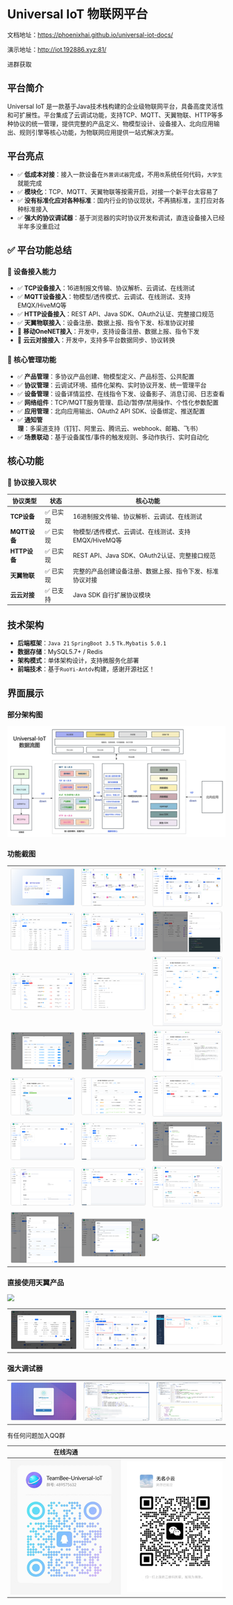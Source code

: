# Universal IoT 物联网平台

文档地址：https://phoenixhai.github.io/universal-iot-docs/

演示地址：http://iot.192886.xyz:81/

进群获取

## 平台简介

Universal IoT
是一款基于Java技术栈构建的企业级物联网平台，具备高度灵活性和可扩展性。平台集成了云调试功能，支持TCP、MQTT、天翼物联、HTTP等多种协议的统一管理，提供完整的产品定义、物模型设计、设备接入、北向应用输出、规则引擎等核心功能，为物联网应用提供一站式解决方案。

## 平台亮点

- ✅ **低成本对接**：接入一款设备在`外置调试器`完成，不用`改`系统任何代码，`大学生`就能完成
- ✅ **模块化**：TCP、MQTT、天翼物联等按需开启，对接一个新平台太容易了
- ✅ **没有标准化应对各种标准**：国内行业的协议现状，不再搞标准，主打应对各种标准接入
- ✅ **强大的协议调试器**：基于浏览器的实时协议开发和调试，直连设备接入已经半年多没重启过

## ✅ 平台功能总结

### 🚀 设备接入能力

- ✅ **TCP设备接入**：16进制报文传输、协议解析、云调试、在线测试
- ✅ **MQTT设备接入**：物模型/透传模式、云调试、在线测试、支持EMQX/HiveMQ等
- ✅ **HTTP设备接入**：REST API、Java SDK、OAuth2认证、完整接口规范
- ✅ **天翼物联接入**：设备注册、数据上报、指令下发、标准协议对接
- 🔄 **移动OneNET接入**：开发中，支持设备注册、数据上报、指令下发
- 🔄 **云云对接接入**：开发中，支持多平台数据同步、协议转换

### 🎯 核心管理功能

- ✅ **产品管理**：多协议产品创建、物模型定义、产品标签、公共配置
- ✅ **协议管理**：云调试环境、插件化架构、实时协议开发、统一管理平台
- ✅ **设备管理**：设备详情监控、在线指令下发、设备影子、消息订阅、日志查看
- ✅ **网络组件**：TCP/MQTT服务管理、启动/暂停/禁用操作、个性化参数配置
- ✅ **应用管理**：北向应用输出、OAuth2 API SDK、设备绑定、推送配置
- ✅ **通知管理**：多渠道支持（钉钉、阿里云、腾讯云、webhook、邮箱、飞书）
- ✅ **场景联动**：基于设备属性/事件的触发规则、多动作执行、实时自动化

## 核心功能

### 🚀 协议接入现状

| 协议类型       | 状态    | 核心功能                              |
|------------|-------|-----------------------------------|
| **TCP设备**  | ✅ 已实现 | 16进制报文传输、协议解析、云调试、在线测试            |
| **MQTT设备** | ✅ 已实现 | 物模型/透传模式、云调试、在线测试、支持EMQX/HiveMQ等  |
| **HTTP设备** | ✅ 已实现 | REST API、Java SDK、OAuth2认证、完整接口规范 |
| **天翼物联**   | ✅ 已实现 | 完整的产品创建设备注册、数据上报、指令下发、标准协议对接      |
| **云云对接**   | ✅ 已支持 | Java SDK 自行扩展协议模块                 |

## 技术架构

- **后端框架**：`Java 21` `SpringBoot 3.5` `Tk.Mybatis 5.0.1`
- **数据存储**：MySQL5.7+ / Redis
- **架构模式**：单体架构设计，支持微服务化部署
- **前端技术**：基于`RuoYi-Antdv`构建，感谢开源社区！

## 界面展示

### 部分架构图

![](/__MACOSX/shot/dataflow.png)

### 功能截图

|                            |                            |                            |
|----------------------------|----------------------------|----------------------------|
| ![](/__MACOSX/shot/01.png) | ![](/__MACOSX/shot/02.png) | ![](/__MACOSX/shot/03.png) |
| ![](/__MACOSX/shot/04.png) | ![](/__MACOSX/shot/05.png) | ![](/__MACOSX/shot/06.png) |
| ![](/__MACOSX/shot/07.png) | ![](/__MACOSX/shot/08.png) | ![](/__MACOSX/shot/09.png) |
| ![](/__MACOSX/shot/10.png) | ![](/__MACOSX/shot/11.png) | ![](/__MACOSX/shot/12.png) |
| ![](/__MACOSX/shot/13.png) | ![](/__MACOSX/shot/14.png) | ![](/__MACOSX/shot/15.png) |
| ![](/__MACOSX/shot/16.png) | ![](/__MACOSX/shot/17.png) | ![](/__MACOSX/shot/18.png) |
| ![](/__MACOSX/shot/19.png) | ![](/__MACOSX/shot/20.png) | ![](/__MACOSX/shot/21.png) |
| ![](/__MACOSX/shot/22.png) | ![](/__MACOSX/shot/23.png) | ![](/__MACOSX/shot/24.png) |

### 直接使用天翼产品

<img src="__MACOSX/shot/99.gif">

|                            |                            |                            | 
|----------------------------|----------------------------|----------------------------|
| ![](/__MACOSX/shot/52.png) | ![](/__MACOSX/shot/51.png) | ![](/__MACOSX/shot/50.png) | 

### 强大调试器

|                                     |                                     |                                   |
|-------------------------------------|-------------------------------------|-----------------------------------|
| ![](/__MACOSX/shot/debug/login.png) | ![](/__MACOSX/shot/debug/debug.png) | ![](/__MACOSX/shot/debug/run.png) |

有任何问题加入QQ群

| 在线沟通                       |                            | 
|----------------------------|----------------------------|
| ![](/__MACOSX/shot/qq.png) | ![](/__MACOSX/shot/wx.png) | 
